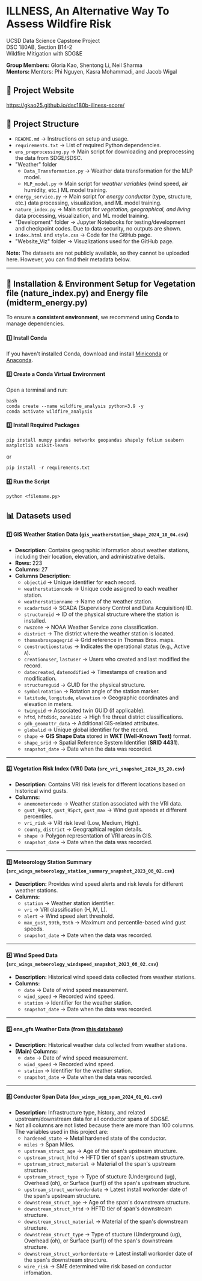# ILLNESS, An Alternative Way To Assess Wildfire Risk

UCSD Data Science Capstone Project\
DSC 180AB, Section B14-2\
Wildfire Mitigation with SDG&E

**Group Members:** Gloria Kao, Shentong Li, Neil Sharma\
**Mentors:** Mentors: Phi Nguyen, Kasra Mohammadi, and Jacob Wigal

## 🔗 Project Website

https://gkao25.github.io/dsc180b-illness-score/


## 📂 Project Structure
- `README.md` → Instructions on setup and usage.
- `requirements.txt` → List of required Python dependencies.
- `ens_preprocessing.py` → Main script for downloading and preprocessing the data from SDGE/SDSC. 
- "Weather" folder
  - `Data_Transformation.py` → Weather data transformation for the MLP model.
  - `MLP_model.py` → Main script for *weather variables* (wind speed, air humidity, etc.) ML model training. 
- `energy_service.py` → Main script for *energy conductor* (type, structure, etc.) data processing, visualization, and ML model training.
- `nature_index.py` → Main script for *vegetation, geographical, and living* data processing, visualization, and ML model training.
- "Development" folder → Jupyter Notebooks for testing/development and checkpoint codes. Due to data security, no outputs are shown. 
- `index.html` and `style.css` → Code for the GitHub page. 
- "Website_Viz" folder → Visuzlizations used for the GitHub page. 

**Note:** The datasets are not publicly available, so they cannot be uploaded here. However, you can find their metadata below.

---

## 🔧 Installation & Environment Setup for Vegetation file (nature_index.py) and Energy file (midterm_energy.py)

To ensure a **consistent environment**, we recommend using **Conda** to manage dependencies.

#### **1️⃣ Install Conda**
If you haven't installed Conda, download and install [Miniconda](https://docs.conda.io/en/latest/miniconda.html) or [Anaconda](https://www.anaconda.com/products/distribution).

#### **2️⃣ Create a Conda Virtual Environment**
Open a terminal and run: 
```
bash
conda create --name wildfire_analysis python=3.9 -y
conda activate wildfire_analysis
```

#### **3️⃣ Install Required Packages**
```
pip install numpy pandas networkx geopandas shapely folium seaborn matplotlib scikit-learn
```

or

```
pip install -r requirements.txt
```

#### **4️⃣ Run the Script**
```
python <filename.py>
```


## 📊 Datasets used
#### **1️⃣ GIS Weather Station Data (`gis_weatherstation_shape_2024_10_04.csv`)**
- **Description:** Contains geographic information about weather stations, including their location, elevation, and administrative details.
- **Rows:** 223  
- **Columns:** 27  
- **Columns Description:**
  - `objectid` → Unique identifier for each record.
  - `weatherstationcode` → Unique code assigned to each weather station.
  - `weatherstationname` → Name of the weather station.
  - `scadartuid` → SCADA (Supervisory Control and Data Acquisition) ID.
  - `structureid` → ID of the physical structure where the station is installed.
  - `nwszone` → NOAA Weather Service zone classification.
  - `district` → The district where the weather station is located.
  - `thomasbrospagegrid` → Grid reference in Thomas Bros. maps.
  - `constructionstatus` → Indicates the operational status (e.g., Active `A`).
  - `creationuser`, `lastuser` → Users who created and last modified the record.
  - `datecreated`, `datemodified` → Timestamps of creation and modification.
  - `structureguid` → GUID for the physical structure.
  - `symbolrotation` → Rotation angle of the station marker.
  - `latitude`, `longitude`, `elevation` → Geographic coordinates and elevation in meters.
  - `twinguid` → Associated twin GUID (if applicable).
  - `hftd`, `hftdidc`, `zone1idc` → High fire threat district classifications.
  - `gdb_geomattr_data` → Additional GIS-related attributes.
  - `globalid` → Unique global identifier for the record.
  - `shape` → **GIS Shape Data** stored in **WKT (Well-Known Text)** format.
  - `shape_srid` → Spatial Reference System Identifier (**SRID 4431**).
  - `snapshot_date` → Date when the data was recorded.

---

#### **2️⃣ Vegetation Risk Index (VRI) Data (`src_vri_snapshot_2024_03_20.csv`)**
- **Description:** Contains VRI risk levels for different locations based on historical wind gusts.
- **Columns:**
  - `anemometercode` → Weather station associated with the VRI data.
  - `gust_99pct`, `gust_95pct`, `gust_max` → Wind gust speeds at different percentiles.
  - `vri_risk` → VRI risk level (Low, Medium, High).
  - `county`, `district` → Geographical region details.
  - `shape` → Polygon representation of VRI areas in GIS.
  - `snapshot_date` → Date when the data was recorded.

---

#### **3️⃣ Meteorology Station Summary (`src_wings_meteorology_station_summary_snapshot_2023_08_02.csv`)**
- **Description:** Provides wind speed alerts and risk levels for different weather stations.
- **Columns:**
  - `station` → Weather station identifier.
  - `vri` → VRI classification (H, M, L).
  - `alert` → Wind speed alert threshold.
  - `max_gust`, `99th`, `95th` → Maximum and percentile-based wind gust speeds.
  - `snapshot_date` → Date when the data was recorded.

---

#### **4️⃣ Wind Speed Data (`src_wings_meteorology_windspeed_snapshot_2023_08_02.csv`)**
- **Description:** Historical wind speed data collected from weather stations.
- **Columns:**
  - `date` → Date of wind speed measurement.
  - `wind_speed` → Recorded wind speed.
  - `station` → Identifier for the weather station.
  - `snapshot_date` → Date when the data was recorded.

---

#### **5️⃣ ens_gfs Weather Data (from [this database](https://sdge.sdsc.edu/data/sdge/))**
- **Description:** Historical weather data collected from weather stations.
- **(Main) Columns:**
  - `date` → Date of wind speed measurement.
  - `wind_speed` → Recorded wind speed.
  - `station` → Identifier for the weather station.
  - `snapshot_date` → Date when the data was recorded.

---

#### **6️⃣ Conductor Span Data (`dev_wings_agg_span_2024_01_01.csv`)**
- **Description:** Infrastructure type, history, and related upstream/downstream data for all conductor spans of SDG&E.
- Not all columns are not listed because there are more than 100 columns. The variables used in this project are:
  - `hardened_state` → Metal hardened state of the conductor.
  - `miles` → Span Miles.
  - `upstream_struct_age` → Age of the span's upstream structure.
  - `upstream_struct_hftd` → HFTD tier of span's upstream structure.
  - `upstream_struct_material` → Material of the span's upstream structure.
  - `upstream_struct_type` → Type of stucture (Underground (ug), Overhead (oh), or Surface (surf)) of the span's upstream structure.
  - `upstream_struct_workorderdate` → Latest install workorder date of the span's upstream structure.
  - `downstream_struct_age` → Age of the span's downstream structure.
  - `downstream_struct_hftd` → HFTD tier of span's downstream structure.
  - `downstream_struct_material` → Material of the span's downstream structure.
  - `downstream_struct_type` → Type of stucture (Underground (ug), Overhead (oh), or Surface (surf)) of the span's downstream structure.
  - `downstream_struct_workorderdate` → Latest install workorder date of the span's downstream structure.
  - `wire_risk` → SME determined wire risk based on conductor infomation.